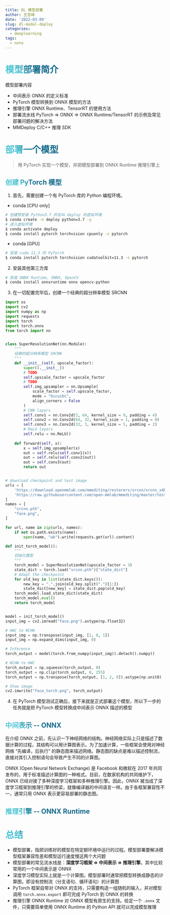 ```yaml
---
title: DL 模型部署
author: 王哲峰
date: '2022-03-09'
slug: dl-model-deploy
categories:
  - deeplearning
tags:
  - note
---
```


<style>
h1 {
  background-color: #2B90B6;
  background-image: linear-gradient(45deg, #4EC5D4 10%, #146b8c 20%);
  background-size: 100%;
  -webkit-background-clip: text;
  -moz-background-clip: text;
  -webkit-text-fill-color: transparent;
  -moz-text-fill-color: transparent;
}
h2 {
  background-color: #2B90B6;
  background-image: linear-gradient(45deg, #4EC5D4 10%, #146b8c 20%);
  background-size: 100%;
  -webkit-background-clip: text;
  -moz-background-clip: text;
  -webkit-text-fill-color: transparent;
  -moz-text-fill-color: transparent;
}
</style>

# 模型部署简介

模型部署内容

- 中间表示 ONNX 的定义标准
- PyTorch 模型转换到 ONNX 模型的方法
- 推理引擎 ONNX Runtime、TensorRT 的使用方法
- 部署流水线 PyTorch => ONNX => ONNX Runtime/TensorRT 的示例及常见部署问题的解决方法
- MMDeploy C/C++ 推理 SDK







# 部署一个模型

> 用 PyTorch 实现一个模型，并把模型部署到 ONNX Runtime 推理引擎上

## 创建 PyTorch 模型

1. 首先，需要创建一个有 PyTorch 库的 Python 编程环境。

- conda [CPU only]

```bash
# 创建预安装 Python3.7 的名叫 deploy 的虚拟环境
$ conda create -n deploy python=3.7 -y
# 进入虚拟环境
$ conda activate deploy
$ conda install pytorch torchvision cpuonly -c pytorch
```

- conda [GPU]

```bash
# 安装 cuda 11.3 的 PyTorch
$ conda install pytorch torchvision cudatoolkit=11.3 -c pytorch
```

2. 安装其他第三方库

```bash
# 安装 ONNX Runtime, ONNX, OpenCV
$ conda install onnxruntime onnx opencv-python
```

3. 在一切配置完毕后，创建一个经典的超分辨率模型 SRCNN

```python
import os
import cv2
import numpy as np
import requests
import torch
import torch.onnx
from torch import nn


class SuperResolutionNet(nn.Module):
    """
    经典的超分辨率模型 SRCNN
    """
    def __init__(self, upscale_factor):
        super().__init__()
        # TODO
        self.upscale_factor = upscale_factor
        # TODO
        self.img_upsampler = nn.Upsample(
        	scale_factor = self.upscale_factor,
            mode = "bicuibc",
            align_corners = False
        )
        # CNN layers
        self.conv1 = nn.Conv2d(3, 64, kernel_size = 9, padding = 4)
        self.conv2 = nn.Conv2d(64, 32, kernel_size = 1, padding = 0)
        self.conv3 = nn.Conv2d(32, 3, kernel_size = 5, padding = 2)
        # ReLU layers
        self.relu = nn.ReLU()
        
    def forward(self, x):
        x = self.img_upsampler(x)
        out = self.relu(self.conv1(x))
        out = self.relu(self.conv2(out))
        out = self.conv3(out)
        return out


# download checkpoint and test image
urls = [
    'https://download.openmmlab.com/mmediting/restorers/srcnn/srcnn_x4k915_1x16_1000k_div2k_20200608-4186f232.pth',
    'https://raw.githubusercontent.com/open-mmlab/mmediting/master/tests/data/face/000001.png',
]
names = [
    "srcnn.pth",
    "face.png",
]

for url, name in zip(urls, names):
    if not os.path.exists(name):
        open(name, "wb").write(requests.get(url).content)

def init_torch_model():
    """
    初始化模型
    """
    torch_model = SuperResolutionNet(upscale_factor = 3)
    state_dict = torch.load("srcnn.pth")["state_dict"]
    # Adapt the checkpoint
    for old_key in list(state_dict.keys()):
        new_key = ".".join(old_key.split(".")[1:])
        state_dict[new_key] = state_dict.pop(old_key)
    torch_model.load_state_dict(state_dict)
    torch_model.eval()
    return torch_model


model = init_torch_model()
input_img = cv2.imread("face.png").astype(np.float32)

# HWC to NCHW
input_img = np.transpose(input_img, [2, 0, 1])
input_img = np.expand_dims(input_img, 0)

# Inference
torch_output = model(torch.from_numpy(input_img)).detach().numpy()

# NCHW to HWC
torch_output = np.squeeze(torch_output, 0)
torch_output = np.clip(torch_output, 0, 255)
torch_output = np.transpose(torch_output, [1, 2, 0]).astype(np.unit8)

# Show image
cv2.imwrite("face_torch.png", torch_output)
```

4. 在 PyTorch 模型测试正确后，接下来就是正式部署这个模型，所以下一步的任务就是把 PyTorch 模型转换成中间表示 ONNX 描述的模型

## 中间表示 -- ONNX

在介绍 ONNX 之前，先认识一下神经网络的结构。神经网络实际上只是描述了数据计算的过程，其结构可以用计算图表示。为了加速计算，一些框架会使用对神经网络 “先编译，后执行” 的静态图来描述网络。静态图的缺点是难以描述控制流，直接对其引入控制语句会导致产生不同的计算图。

ONNX (Open Neural Network Exchange) 是 Facebook 和微软在 2017 年共同发布的，用于标准描述计算图的一种格式。目前，在数家机构的共同维护下，ONNX 已经对接了多种深度学习框架和多种推理引擎。因此，ONNX 被当成了深度学习框架到推理引擎的桥梁，就像编译器的中间语言一样。由于各框架兼容性不一，通常只用 ONNX 表示更容易部署的静态图。





## 推理引擎 -- ONNX Runtime





# 总结

- 模型部署，指把训练好的模型在特定额环境中运行的过程。模型部署要解决模型框架兼容性差和模型运行速度慢这两个大问题
- 模型部署的常见流水线是：**深度学习框架 => 中间表示 => 推理引擎**。其中比较常用的一个中间表示是 ONNX
- 深度学习模型实际上就是一个计算图。模型部署时通常把模型转换成静态的计算图，即没有控制流（分支语句、循环语句）的计算图
- PyTorch 框架自带对 ONNX 的支持，只需要构造一组随机的输入，并对模型调用 `torch.onnx.export` 即可完成 PyTorch 到 ONNX 的转换
- 推理引擎 ONNX Runtime 对 ONNX 模型有原生的支持。给定一个 `.onnx` 文件，只需要简单使用 ONNX Runtime 的 Python API 就可以完成模型推理
